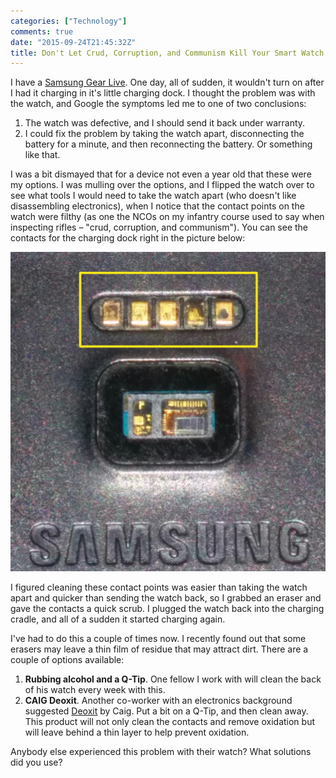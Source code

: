 ```yaml
---
categories: ["Technology"]
comments: true
date: "2015-09-24T21:45:32Z"
title: Don't Let Crud, Corruption, and Communism Kill Your Smart Watch
---
```


I have a [Samsung Gear Live](http://www.samsung.com/global/microsite/gear/gearlive_design.html). One day, all of sudden, it wouldn't turn on after I had it charging in it's little charging dock. I thought the problem was with the watch, and Google the symptoms led me to one of two conclusions:

1. The watch was defective, and I should send it back under warranty.
2. I could fix the problem by taking the watch apart, disconnecting the battery for a minute, and then reconnecting the battery. Or something like that.

I was a bit dismayed that for a device not even a year old that these were my options. I was mulling over the options, and I flipped the watch over to see what tools I would need to take the watch apart (who doesn't like disassembling electronics), when I notice that the contact points on the watch were filthy (as one the NCOs on my infantry course used to say when inspecting rifles &ndash; "crud, corruption, and communism"). You can see the contacts for the charging dock right in the picture below:

![](/images/back-of-samsung-gear-live.png)

I figured cleaning these contact points was easier than taking the watch apart and quicker than sending the watch back, so I grabbed an eraser and gave the contacts a quick scrub.  I plugged the watch back into the charging cradle, and all of a sudden it started charging again.

I've had to do this a couple of times now. I recently found out that some erasers may leave a thin film of residue that may attract dirt. There are a couple of options available:

1. **Rubbing alcohol and a Q-Tip**. One fellow I work with will clean the back of his watch every week with this.
2. **CAIG Deoxit**. Another co-worker with an electronics background suggested [Deoxit](http://www.parts-express.com/caig-deoxit-d5s-6-spray-5-oz--341-200?utm_source=google&utm_medium=cpc&utm_campaign=pla) by Caig. Put a bit on a Q-Tip, and then clean away. This product will not only clean the contacts and remove oxidation but will leave behind a thin layer to help prevent oxidation.

Anybody else experienced this problem with their watch? What solutions did you use?
